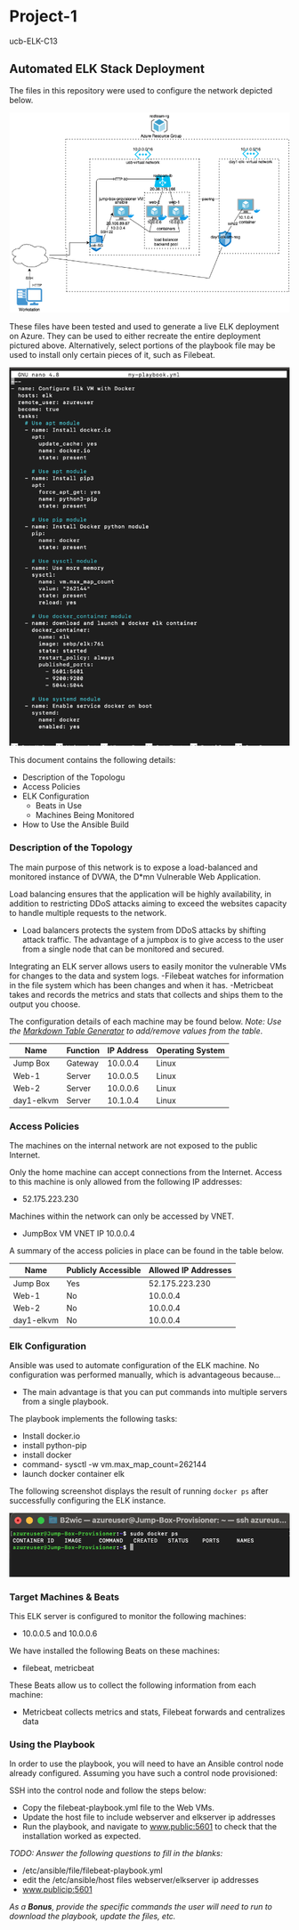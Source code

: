 # Project-1
ucb-ELK-C13
## Automated ELK Stack Deployment

The files in this repository were used to configure the network depicted below.

<img src="Untitled Diagram.drawio.png">

These files have been tested and used to generate a live ELK deployment on Azure. They can be used to either recreate the entire deployment pictured above. Alternatively, select portions of the playbook file may be used to install only certain pieces of it, such as Filebeat.

<img src="Screen Shot 2021-09-21 at 3.06.08 PM.png">

This document contains the following details:
- Description of the Topologu
- Access Policies
- ELK Configuration
  - Beats in Use
  - Machines Being Monitored
- How to Use the Ansible Build


### Description of the Topology

The main purpose of this network is to expose a load-balanced and monitored instance of DVWA, the D*mn Vulnerable Web Application.

Load balancing ensures that the application will be highly availability, in addition to restricting DDoS attacks aiming to exceed the websites capacity to handle multiple requests to the network.
- Load balancers protects the system from DDoS attacks by shifting attack traffic. The advantage of a jumpbox is to give access to the user from a single node that can be monitored and secured.

Integrating an ELK server allows users to easily monitor the vulnerable VMs for changes to the data and system logs.
-Filebeat watches for information in the file system which has been changes and when it has. 
-Metricbeat takes and records the metrics and stats that collects and ships them to the output you choose.

The configuration details of each machine may be found below.
_Note: Use the [Markdown Table Generator](http://www.tablesgenerator.com/markdown_tables) to add/remove values from the table_.

| Name     | Function | IP Address | Operating System |
|----------|----------|------------|------------------|
| Jump Box | Gateway  | 10.0.0.4   | Linux            |
| Web-1    | Server   | 10.0.0.5   | Linux            |
| Web-2    | Server   | 10.0.0.6   | Linux            |
|day1-elkvm| Server   | 10.1.0.4   | Linux            |

### Access Policies

The machines on the internal network are not exposed to the public Internet. 

Only the home machine can accept connections from the Internet. Access to this machine is only allowed from the following IP addresses:
- 52.175.223.230

Machines within the network can only be accessed by VNET.
- JumpBox VM VNET IP 10.0.0.4

A summary of the access policies in place can be found in the table below.

| Name     | Publicly Accessible | Allowed IP Addresses |
|----------|---------------------|----------------------|
| Jump Box | Yes                 | 52.175.223.230       |
| Web-1    | No                  | 10.0.0.4             |
| Web-2    | No                  | 10.0.0.4             |
|day1-elkvm| No                  | 10.0.0.4             |

### Elk Configuration

Ansible was used to automate configuration of the ELK machine. No configuration was performed manually, which is advantageous because...
- The main advantage is that you can put commands into multiple servers from a single playbook.

The playbook implements the following tasks:
- Install docker.io
- install python-pip
- install docker
- command- sysctl -w vm.max_map_count=262144
- launch docker container elk

The following screenshot displays the result of running `docker ps` after successfully configuring the ELK instance.

<img src="Screen Shot 2021-09-21 at 4.24.35 PM.png">

### Target Machines & Beats
This ELK server is configured to monitor the following machines:
- 10.0.0.5 and 10.0.0.6

We have installed the following Beats on these machines:
- filebeat, metricbeat

These Beats allow us to collect the following information from each machine:
- Metricbeat collects metrics and stats, Filebeat forwards and centralizes data

### Using the Playbook
In order to use the playbook, you will need to have an Ansible control node already configured. Assuming you have such a control node provisioned: 

SSH into the control node and follow the steps below:
- Copy the filebeat-playbook.yml file to the Web VMs.
- Update the host file to include webserver and elkserver ip addresses
- Run the playbook, and navigate to www.public:5601 to check that the installation worked as expected.

_TODO: Answer the following questions to fill in the blanks:_
- /etc/ansible/file/filebeat-playbook.yml
- edit the /etc/ansible/host files webserver/elkserver ip addresses
- www.publicip:5601

_As a **Bonus**, provide the specific commands the user will need to run to download the playbook, update the files, etc._
